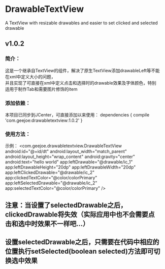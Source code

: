 # DrawableTextView
A TextView with resizable drawables and easier to set clicked and selected drawable

## v1.0.2<br>

### 简介：

这是一个继承自TextView的组件，解决了原生TextView添加drawableLeft等不能在xml中定义大小的问题，<br>
并且实现了可直接在xml中定义点击和选择时的drawable效果及字体颜色，特别适用于制作Tab和需要图片修饰的item<br>

### 添加依赖：

本项目已同步到JCenter，可直接添加以来使用：
dependencies {
    compile 'com.geejoe:drawabletextview:1.0.2'
}

### 使用方法：

示例：
<com.geejoe.drawabletextview.DrawableTextView
        android:id="@+id/dt"
        android:layout_width="match_parent"
        android:layout_height="wrap_content"
        android:gravity="center"
        android:text="hello world"
        app:leftDrawable="@drawable/ic_1"
        app:leftDrawableHeight="20dp"   <!--一定要设置width和height,否则无效-->
        app:leftDrawableWidth="20dp"
        app:leftClickedDrawable="@drawable/ic_2"   <!--点击时的drawable-->
        app:clickedTextColor="@color/colorPrimary" <!--点击时的字体颜色-->
				app:leftSelectedDrawable="@drawable/ic_2"  <!--选中时的drawable-->
        app:selectedTextColor="@color/colorPrimary"<!--选中时的字体颜色-->
				/>  

## 注意：当设置了selectedDrawable之后，clickedDrawable将失效（实际应用中也不会需要点击和选中时效果不一样吧...）<br>
## 设置selectedDrawable之后，只需要在代码中相应的位置执行setSelected(boolean selected)方法即可切换选中效果
